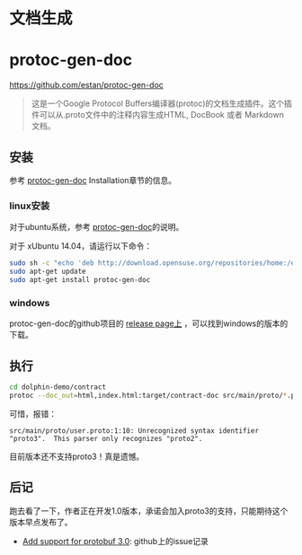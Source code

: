 文档生成
===========

# protoc-gen-doc

https://github.com/estan/protoc-gen-doc

> 这是一个Google Protocol Buffers编译器(protoc)的文档生成插件。这个插件可以从.proto文件中的注释内容生成HTML, DocBook 或者 Markdown 文档。

## 安装

参考 [protoc-gen-doc](https://github.com/estan/protoc-gen-doc) Installation章节的信息。

### linux安装

对于ubuntu系统，参考 [protoc-gen-doc](https://software.opensuse.org/download.html?project=home%3Aestan%3Aprotoc-gen-doc&package=protoc-gen-doc)的说明。

对于 xUbuntu 14.04，请运行以下命令：

```bash
sudo sh -c "echo 'deb http://download.opensuse.org/repositories/home:/estan:/protoc-gen-doc/xUbuntu_14.04/ /' >> /etc/apt/sources.list.d/protoc-gen-doc.list"
sudo apt-get update
sudo apt-get install protoc-gen-doc
```

### windows

protoc-gen-doc的github项目的 [release page上](https://github.com/estan/protoc-gen-doc/releases) ，可以找到windows的版本的下载。

## 执行

```bash
cd dolphin-demo/contract
protoc --doc_out=html,index.html:target/contract-doc src/main/proto/*.proto
```

可惜，报错：

	src/main/proto/user.proto:1:10: Unrecognized syntax identifier "proto3".  This parser only recognizes "proto2".

目前版本还不支持proto3！真是遗憾。

## 后记

跑去看了一下，作者正在开发1.0版本，承诺会加入proto3的支持，只能期待这个版本早点发布了。

- [Add support for protobuf 3.0](https://github.com/estan/protoc-gen-doc/issues/17): github上的issue记录


